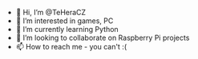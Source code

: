 - 👋 Hi, I’m @TeHeraCZ
- 👀 I’m interested in games, PC
- 🌱 I’m currently learning Python
- 💞️ I’m looking to collaborate on Raspberry Pi projects
- 📫 How to reach me - you can't :( 

<!---
TeHeraCZ/TeHeraCZ is a ✨ special ✨ repository because its `README.md` (this file) appears on your GitHub profile.
You can click the Preview link to take a look at your changes.
--->
